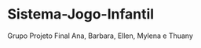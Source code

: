 Sistema-Jogo-Infantil
=====================

Grupo Projeto Final Ana, Barbara, Ellen, Mylena e Thuany

